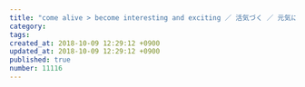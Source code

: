 ```yaml
---
title: "come alive > become interesting and exciting ／ 活気づく ／ 元気になる 2014-01-29"
category: 
tags: 
created_at: 2018-10-09 12:29:12 +0900
updated_at: 2018-10-09 12:29:12 +0900
published: true
number: 11116
---
```



